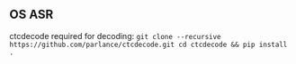 ## OS ASR
ctcdecode required for decoding:
`git clone --recursive https://github.com/parlance/ctcdecode.git
cd ctcdecode && pip install .`